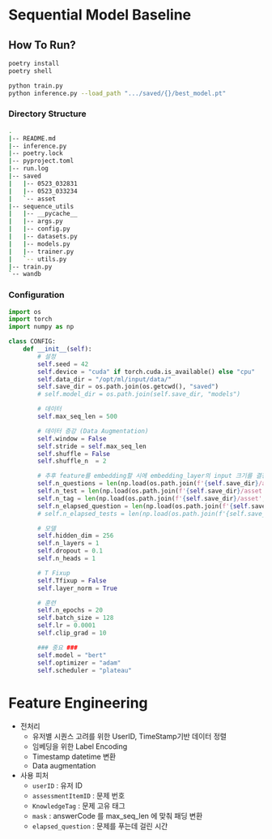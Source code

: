 # Sequential Model Baseline

## How To Run?

```bash
poetry install
poetry shell

python train.py
python inference.py --load_path ".../saved/{}/best_model.pt"
```

### Directory Structure

```bash
.
|-- README.md
|-- inference.py
|-- poetry.lock
|-- pyproject.toml
|-- run.log
|-- saved
|   |-- 0523_032831
|   |-- 0523_033234
|   `-- asset
|-- sequence_utils
|   |-- __pycache__
|   |-- args.py
|   |-- config.py
|   |-- datasets.py
|   |-- models.py
|   |-- trainer.py
|   `-- utils.py
|-- train.py
`-- wandb
```

### Configuration

```python
import os
import torch
import numpy as np

class CONFIG:    
    def __init__(self):
        # 설정
        self.seed = 42
        self.device = "cuda" if torch.cuda.is_available() else "cpu"
        self.data_dir = "/opt/ml/input/data/"
        self.save_dir = os.path.join(os.getcwd(), "saved")
        # self.model_dir = os.path.join(self.save_dir, "models")

        # 데이터
        self.max_seq_len = 500

        # 데이터 증강 (Data Augmentation)
        self.window = False
        self.stride = self.max_seq_len
        self.shuffle = False
        self.shuffle_n  = 2

        # 추후 feature를 embedding할 시에 embedding_layer의 input 크기를 결정할때 사용
        self.n_questions = len(np.load(os.path.join(f'{self.save_dir}/asset', "assessmentItemID_classes.npy")))
        self.n_test = len(np.load(os.path.join(f'{self.save_dir}/asset', "testId_classes.npy")))
        self.n_tag = len(np.load(os.path.join(f'{self.save_dir}/asset', "KnowledgeTag_classes.npy")))
        self.n_elapsed_question = len(np.load(os.path.join(f'{self.save_dir}/asset', "elapsed_question_classes.npy")))
        # self.n_elapsed_tests = len(np.load(os.path.join(f'{self.save_dir}/asset', "elapsed_test_classes.npy")))

        # 모델
        self.hidden_dim = 256
        self.n_layers = 1
        self.dropout = 0.1
        self.n_heads = 1

        # T Fixup
        self.Tfixup = False
        self.layer_norm = True

        # 훈련
        self.n_epochs = 20
        self.batch_size = 128
        self.lr = 0.0001
        self.clip_grad = 10

        ### 중요 ###
        self.model = "bert"
        self.optimizer = "adam"
        self.scheduler = "plateau"
```

# Feature Engineering

- 전처리
    - 유저별 시퀀스 고려를 위한 UserID, TimeStamp기반 데이터 정렬
    - 임베딩을 위한 Label Encoding
    - Timestamp datetime 변환
    - Data augmentation
- 사용 피처
    - `userID` : 유저 ID
    - `assessmentItemID` : 문제 번호
    - `KnowledgeTag` : 문제 고유 태그
    - `mask` : answerCode 를 max_seq_len 에 맞춰 패딩 변환
    - `elapsed_question` : 문제를 푸는데 걸린 시간